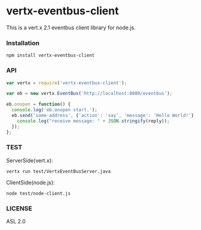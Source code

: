 # vertx-eventbus-client

This is a vert.x 2.1 eventbus client library for node.js.

### Installation

```
npm install vertx-eventbus-client
```

### API

```js
var vertx = require('vertx-eventbus-client');

var eb = new vertx.EventBus('http://localhost:8080/eventbus');

eb.onopen = function() {
  console.log('eb.onopen start.');
  eb.send('some-address', {'action': 'say', 'message': 'Hello World!'}, function(reply) {
    console.log("receive message: " + JSON.stringify(reply));
  });
};
```

### TEST

ServerSide(vert.x):
```
vertx run test/VertxEventBusServer.java
```

ClientSide(node.js):
```
node test/node-client.js
```

### LICENSE

ASL 2.0

